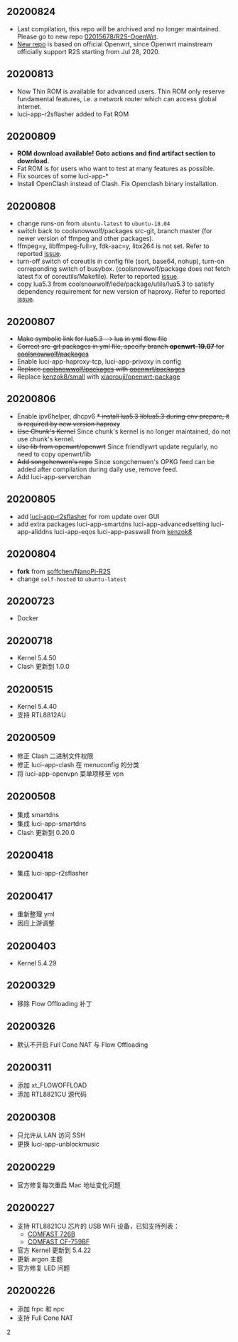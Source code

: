 ## 20200824
* Last compilation, this repo will be archived and no longer maintained. Please go to new repo [02015678/R2S-OpenWrt](https://github.com/02015678/R2S-OpenWrt).
* [New repo](https://github.com/02015678/R2S-OpenWrt) is based on official Openwrt, since Openwrt mainstream officially support R2S starting from Jul 28, 2020.

## 20200813
* Now Thin ROM is available for advanced users. Thin ROM only reserve fundamental features, i.e. a network router which can access global internet.
* luci-app-r2sflasher added to Fat ROM

## 20200809
* **ROM download available! Goto actions and find artifact section to download.**
* Fat ROM is for users who want to test at many features as possible.
* Fix sources of some luci-app-*
* Install OpenClash instead of Clash. Fix Openclash binary installation.

## 20200808
* change runs-on from `ubuntu-latest` to `ubuntu-18.04`
* switch back to coolsnowwolf/packages src-git, branch master (for newer version of ffmpeg and other packages).
* ffmpeg=y, libffmpeg-full=y, fdk-aac=y,  libx264 is not set. Refer to reported [issue](https://github.com/openwrt/packages/issues/13053).
* turn-off switch of coreutils in config file (sort, base64, nohup), turn-on correponding switch of busybox. (coolsnowwolf/package does not fetch latest fix of coreutils/Makefile). Refer to reported [issue](https://github.com/coolsnowwolf/packages/issues/77).
* copy lua5.3 from coolsnowwolf/lede/package/utils/lua5.3 to satisfy dependency requirement for new version of haproxy. Refer to reported [issue](https://github.com/coolsnowwolf/packages/issues/77).


## 20200807
* ~~Make symbolic link for lua5.3 --> lua in yml flow file~~
* ~~Correct src-git packages in yml file, specify branch **openwrt-19.07** for [coolsnowwolf/packages](https://github.com/coolsnowwolf/packages)~~
* Enable luci-app-haproxy-tcp, luci-app-privoxy in config
* ~~Replace [coolsnowwolf/packages](https://github.com/coolsnowwolf/packages) with [openwrt/packages](https://github.com/openwrt/packages)~~
* Replace [kenzok8/small](https://github.com/kenzok8/small) with [xiaorouji/openwrt-package](https://github.com/xiaorouji/openwrt-package)

## 20200806
* Enable ipv6helper, dhcpv6
~~* install lua5.3 liblua5.3 during env prepare, it is required by new version haproxy~~
* ~~Use Chunk's Kernel~~ Since chunk's kernel is no longer maintained, do not use chunk's kernel.
* ~~Use lib from openwrt/openwrt~~ Since friendlywrt update regularly, no need to copy openwrt/lib
* ~~Add songchenwen's repo~~ Since songchenwen's OPKG feed can be added after compilation during daily use, remove feed.
* Add luci-app-serverchan

## 20200805
* add [luci-app-r2sflasher](https://github.com/songchenwen/nanopi-r2s/tree/master/luci-app-r2sflasher) for rom update over GUI
* add extra packages luci-app-smartdns luci-app-advancedsetting luci-app-aliddns luci-app-eqos luci-app-passwall from [kenzok8](https://github.com/kenzok8/openwrt-packages)

## 20200804
* **fork** from [soffchen/NanoPi-R2S](https://github.com/soffchen/NanoPi-R2S)
* change `self-hosted` to `ubuntu-latest`

## 20200723
* Docker

## 20200718
* Kernel 5.4.50
* Clash 更新到 1.0.0

## 20200515
* Kernel 5.4.40
* 支持 RTL8812AU

## 20200509
* 修正 Clash 二进制文件权限
* 修正 luci-app-clash 在 menuconfig 的分类
* 将 luci-app-openvpn 菜单项移至 vpn

## 20200508
* 集成 smartdns
* 集成 luci-app-smartdns
* Clash 更新到 0.20.0

## 20200418
* 集成 luci-app-r2sflasher

## 20200417
* 重新整理 yml
* 因应上游调整

## 20200403
* Kernel 5.4.29

## 20200329
* 移除 Flow Offloading 补丁

## 20200326
* 默认不开启 Full Cone NAT 与 Flow Offloading

## 20200311
* 添加 xt_FLOWOFFLOAD
* 添加 RTL8821CU 源代码

## 20200308
* 只允许从 LAN 访问 SSH
* 更换 luci-app-unblockmusic

## 20200229
* 官方修复每次重启 Mac 地址变化问题

## 20200227
* 支持 RTL8821CU 芯片的 USB WiFi 设备，已知支持列表：
    - [COMFAST 726B](https://u.jd.com/DOkkhX)
    - [COMFAST CF-759BF](https://u.jd.com/C2ivH7)
* 官方 Kernel 更新到 5.4.22
* 更新 argon 主题 
* 官方修复 LED 问题

## 20200226
* 添加 frpc 和 npc
* 支持 Full Cone NAT

2
